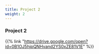 ```yaml
---
title: Project 2
weight: 2
---
```


### Project 2

{{% link "https://drive.google.com/open?id=0B1OJ5hjpQNHvand2YS0xZE81V1E" %}}
